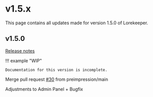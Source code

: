 # v1.5.x
This page contains all updates made for version 1.5.0 of Lorekeeper.

## v1.5.0
[Release notes](https://github.com/lk-arpg/lorekeeper/releases/tag/v1.5.0)

!!! example "WIP"

    Documentation for this version is incomplete.

Merge pull request [#30](https://github.com/lk-arpg/lorekeeper/pull/30) from preimpression/main

Adjustments to Admin Panel + Bugfix
